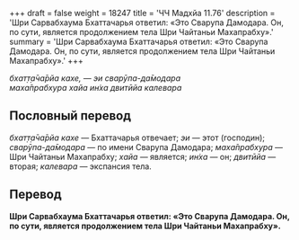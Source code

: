 +++
draft = false
weight = 18247
title = 'ЧЧ Мадхйа 11.76'
description = 'Шри Сарвабхаума Бхаттачарья ответил: «Это Сварупа Дамодара. Он, по сути, является продолжением тела Шри Чайтаньи Махапрабху».'
summary = 'Шри Сарвабхаума Бхаттачарья ответил: «Это Сварупа Дамодара. Он, по сути, является продолжением тела Шри Чайтаньи Махапрабху».'
+++

_бхат̣т̣а̄ча̄рйа кахе, — эи сварӯпа-да̄модара  
маха̄прабхура хайа ин̇ха двитӣйа калевара_

## Пословный перевод

_бхат̣т̣а̄ча̄рйа_ _кахе_ — Бхаттачарья отвечает; _эи_ — этот (господин); _сварӯпа_\-_да̄модара_ — по имени Сварупа Дамодара; _маха̄прабхура_ — Шри Чайтаньи Махапрабху; _хайа_ — является; _ин̇ха_ — он; _двитӣйа_ — вторая; _калевара_ — экспансия тела.

## Перевод

**Шри Сарвабхаума Бхаттачарья ответил: «Это Сварупа Дамодара. Он, по сути, является продолжением тела Шри Чайтаньи Махапрабху».**

